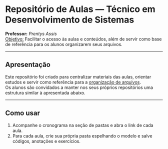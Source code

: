 # Repositório de Aulas — Técnico em Desenvolvimento de Sistemas

**Professor:** _Prentys Assis_  
<u>Objetivo:</u> Facilitar o acesso às aulas e conteúdos, além de servir como base de referência para os alunos organizarem seus arquivos.

---

## Apresentação

Este repositório foi criado para centralizar materiais das aulas, orientar estudos e servir como referência para a <u>organização de arquivos</u>.  
Os alunos são convidados a manter nos seus próprios repositórios uma estrutura similar à apresentada abaixo.

---

## Como usar

1. Acompanhe o cronograma na seção de pastas e abra o link de cada aula.  
2. Para cada aula, crie sua própria pasta espelhando o modelo e salve códigos, anotações e exercícios.  
